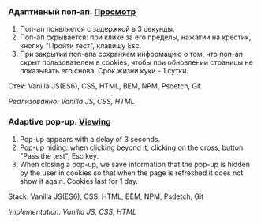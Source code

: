 ### Адаптивный поп-ап. [Просмотр](https://human97.github.io/popup/)

1. Поп-ап появляется с задержкой в 3 секунды.
2. Поп-ап скрывается:
   при клике за его пределы,
   нажатии на крестик,
   кнопку "Пройти тест",
   клавишу Esc.
3. При закрытии поп-апа сохраняем информацию о том, что поп-ап скрыт пользователем в cookies, чтобы при обновлении страницы не показывать его снова. Срок жизни куки - 1 сутки.

Стек: Vanilla JS(ES6), CSS, HTML, BEM, NPM, Psdetch, Git

*Реализованно: Vanilla JS, CSS, HTML*

### Adaptive pop-up. [Viewing](https://human97.github.io/popup/)

1. Pop-up appears with a delay of 3 seconds.
2. Pop-up hiding:
    when clicking beyond it,
    clicking on the cross,
    button "Pass the test",
    Esc key.
3. When closing a pop-up, we save information that the pop-up is hidden by the user in cookies so that when the page is refreshed it does not show it again. Cookies last for 1 day.

Stack: Vanilla JS(ES6), CSS, HTML, BEM, NPM, Psdetch, Git

*Implementation: Vanilla JS, CSS, HTML*
